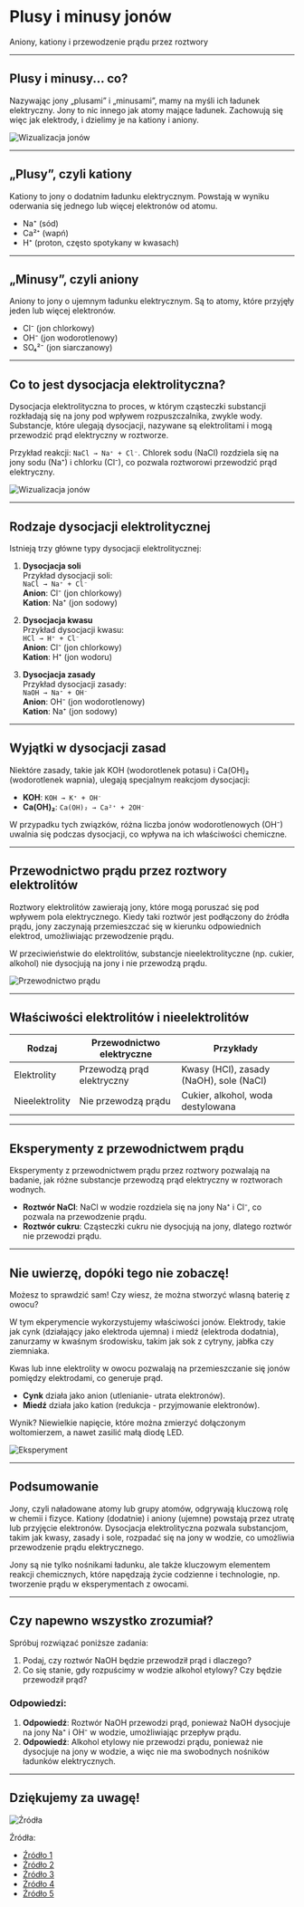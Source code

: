 # Plusy i minusy jonów
Aniony, kationy i przewodzenie prądu przez roztwory

---

## Plusy i minusy... co?
Nazywając jony „plusami” i „minusami”, mamy na myśli ich ładunek elektryczny. Jony to nic innego jak atomy mające ładunek. Zachowują się więc jak elektrody, i dzielimy je na kationy i aniony.

![Wizualizacja jonów](img/3.jpg)

---

## „Plusy”, czyli kationy
Kationy to jony o dodatnim ładunku elektrycznym. Powstają w wyniku oderwania się jednego lub więcej elektronów od atomu.

- Na⁺ (sód)
- Ca²⁺ (wapń)
- H⁺ (proton, często spotykany w kwasach)

---

## „Minusy”, czyli aniony
Aniony to jony o ujemnym ładunku elektrycznym. Są to atomy, które przyjęły jeden lub więcej elektronów.

- Cl⁻ (jon chlorkowy)
- OH⁻ (jon wodorotlenowy)
- SO₄²⁻ (jon siarczanowy)

---

## Co to jest dysocjacja elektrolityczna?
Dysocjacja elektrolityczna to proces, w którym cząsteczki substancji rozkładają się na jony pod wpływem rozpuszczalnika, zwykle wody. Substancje, które ulegają dysocjacji, nazywane są elektrolitami i mogą przewodzić prąd elektryczny w roztworze.

Przykład reakcji: `NaCl → Na⁺ + Cl⁻`. Chlorek sodu (NaCl) rozdziela się na jony sodu (Na⁺) i chlorku (Cl⁻), co pozwala roztworowi przewodzić prąd elektryczny.

![Wizualizacja jonów](img/4.jpg)

---

## Rodzaje dysocjacji elektrolitycznej
Istnieją trzy główne typy dysocjacji elektrolitycznej:

1. **Dysocjacja soli**  
   Przykład dysocjacji soli:  
   `NaCl → Na⁺ + Cl⁻`  
   **Anion**: Cl⁻ (jon chlorkowy)  
   **Kation**: Na⁺ (jon sodowy)

2. **Dysocjacja kwasu**  
   Przykład dysocjacji kwasu:  
   `HCl → H⁺ + Cl⁻`  
   **Anion**: Cl⁻ (jon chlorkowy)  
   **Kation**: H⁺ (jon wodoru)

3. **Dysocjacja zasady**  
   Przykład dysocjacji zasady:  
   `NaOH → Na⁺ + OH⁻`  
   **Anion**: OH⁻ (jon wodorotlenowy)  
   **Kation**: Na⁺ (jon sodowy)

---

## Wyjątki w dysocjacji zasad
Niektóre zasady, takie jak KOH (wodorotlenek potasu) i Ca(OH)₂ (wodorotlenek wapnia), ulegają specjalnym reakcjom dysocjacji:

- **KOH**: `KOH → K⁺ + OH⁻`
- **Ca(OH)₂**: `Ca(OH)₂ → Ca²⁺ + 2OH⁻`

W przypadku tych związków, różna liczba jonów wodorotlenowych (OH⁻) uwalnia się podczas dysocjacji, co wpływa na ich właściwości chemiczne.

---

## Przewodnictwo prądu przez roztwory elektrolitów
Roztwory elektrolitów zawierają jony, które mogą poruszać się pod wpływem pola elektrycznego. Kiedy taki roztwór jest podłączony do źródła prądu, jony zaczynają przemieszczać się w kierunku odpowiednich elektrod, umożliwiając przewodzenie prądu.

W przeciwieństwie do elektrolitów, substancje nieelektrolityczne (np. cukier, alkohol) nie dysocjują na jony i nie przewodzą prądu.

![Przewodnictwo prądu](img/5.jpg)

---

## Właściwości elektrolitów i nieelektrolitów

| Rodzaj        | Przewodnictwo elektryczne | Przykłady                                   |
|---------------|--------------------------|---------------------------------------------|
| Elektrolity   | Przewodzą prąd elektryczny | Kwasy (HCl), zasady (NaOH), sole (NaCl)    |
| Nieelektrolity | Nie przewodzą prądu       | Cukier, alkohol, woda destylowana          |

---

## Eksperymenty z przewodnictwem prądu
Eksperymenty z przewodnictwem prądu przez roztwory pozwalają na badanie, jak różne substancje przewodzą prąd elektryczny w roztworach wodnych.

- **Roztwór NaCl**: NaCl w wodzie rozdziela się na jony Na⁺ i Cl⁻, co pozwala na przewodzenie prądu.
- **Roztwór cukru**: Cząsteczki cukru nie dysocjują na jony, dlatego roztwór nie przewodzi prądu.

---

## Nie uwierzę, dopóki tego nie zobaczę!
Możesz to sprawdzić sam! Czy wiesz, że można stworzyć wlasną baterię z owocu?

W tym ekperymencie wykorzystujemy właściwości jonów. Elektrody, takie jak cynk (działający jako elektroda ujemna) i miedź (elektroda dodatnia), zanurzamy w kwaśnym środowisku, takim jak sok z cytryny, jabłka czy ziemniaka.

Kwas lub inne elektrolity w owocu pozwalają na przemieszczanie się jonów pomiędzy elektrodami, co generuje prąd.

- **Cynk** działa jako anion (utlenianie- utrata elektronów).
- **Miedź** działa jako kation (redukcja - przyjmowanie elektronów).

Wynik? Niewielkie napięcie, które można zmierzyć dołączonym woltomierzem, a nawet zasilić małą diodę LED.

![Eksperyment](img/2.jpg)

---

## Podsumowanie
Jony, czyli naładowane atomy lub grupy atomów, odgrywają kluczową rolę w chemii i fizyce. Kationy (dodatnie) i aniony (ujemne) powstają przez utratę lub przyjęcie elektronów. Dysocjacja elektrolityczna pozwala substancjom, takim jak kwasy, zasady i sole, rozpadać się na jony w wodzie, co umożliwia przewodzenie prądu elektrycznego.

Jony są nie tylko nośnikami ładunku, ale także kluczowym elementem reakcji chemicznych, które napędzają życie codzienne i technologie, np. tworzenie prądu w eksperymentach z owocami.

---

## Czy napewno wszystko zrozumiał?
Spróbuj rozwiązać poniższe zadania:

1. Podaj, czy roztwór NaOH będzie przewodził prąd i dlaczego?
2. Co się stanie, gdy rozpuścimy w wodzie alkohol etylowy? Czy będzie przewodził prąd?

### Odpowiedzi:

1. **Odpowiedź**: Roztwór NaOH przewodzi prąd, ponieważ NaOH dysocjuje na jony Na⁺ i OH⁻ w wodzie, umożliwiając przepływ prądu.
2. **Odpowiedź**: Alkohol etylowy nie przewodzi prądu, ponieważ nie dysocjuje na jony w wodzie, a więc nie ma swobodnych nośników ładunków elektrycznych.

---

## Dziękujemy za uwagę!
![Źródła](img/1.gif)

Źródła:
- [Źródło 1](https://zsp10.pless.pl/2024/02/plusy-i-minusy-jonow/)
- [Źródło 2](https://www.youtube.com/@PistacjaChemia)
- [Źródło 3](https://chemmaster.pl/dysocjacja-jonowa-i-elektrolityczna-roznice-zastosowanie-typy-dysocjacji/?srsltid=AYJSyKwwQU57Bd4AF8IJMmgI7K39L6S35fijJJG0taw7q94bKhwsO5SvmYw)
- [Źródło 4](https://science.vancouver.wsu.edu/chemistry/experimental-chemistry/instrumentation/jonization/)
- [Źródło 5]([https://science.vancouver.wsu.edu/chemistry/experimental-chemistry/instrumentation/jonization/](https://chatgpt.com))
